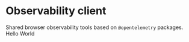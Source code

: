 # Observability client

Shared browser observability tools based on `@opentelemetry` packages.
Hello World

